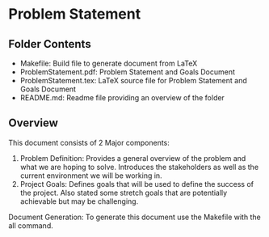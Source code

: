 # Problem Statement
## Folder Contents
- Makefile: Build file to generate document from LaTeX
- ProblemStatement.pdf: Problem Statement and Goals Document
- ProblemStatement.tex: LaTeX source file for Problem Statement and Goals Document
- README.md: Readme file providing an overview of the folder
## Overview
This document consists of 2 Major components:
1. Problem Definition: Provides a general overview of the problem and what we are hoping to solve. Introduces the stakeholders as well as the current environment we will be working in.
2. Project Goals: Defines goals that will be used to define the success of the project. Also stated some stretch goals that are potentially achievable but may be challenging.

Document Generation: To generate this document use the Makefile with the all command.
